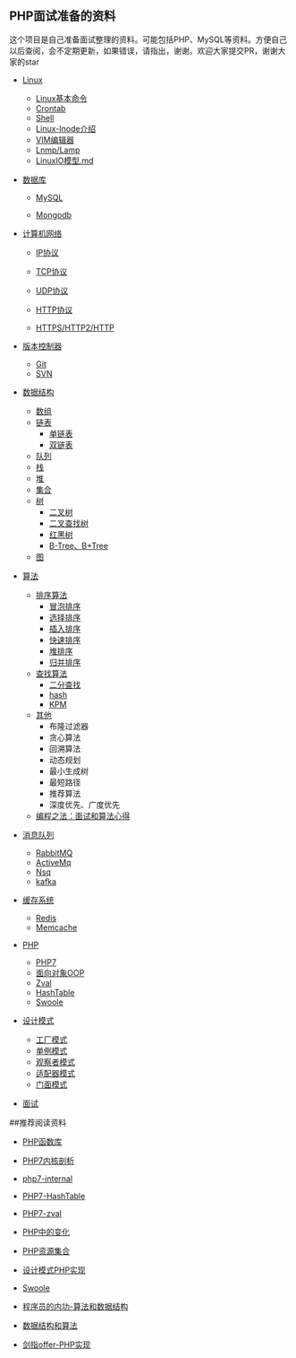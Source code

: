 ## PHP面试准备的资料

这个项目是自己准备面试整理的资料。可能包括PHP、MySQL等资料。方便自己以后查阅，会不定期更新，如果错误，请指出，谢谢。欢迎大家提交PR，谢谢大家的star

- [Linux](https://github.com/xianyunyh/PHP-Interview/tree/master/Linux)

  - [Linux基本命令](https://github.com/xianyunyh/PHP-Interview/blob/master/Linux/Linux%E5%91%BD%E4%BB%A4.md)
  - [Crontab](https://github.com/xianyunyh/PHP-Interview/blob/master/Linux/crontab.md)
  - [Shell](https://github.com/xianyunyh/PHP-Interview/blob/master/Linux/crontab.md)
  - [Linux-Inode介绍](https://github.com/xianyunyh/PHP-Interview/blob/master/Linux/inode.md)
  - [VIM编辑器]()
  - [Lnmp/Lamp](https://github.com/xianyunyh/PHP-Interview/blob/master/Linux/lanmp.md)
  - [LinuxIO模型.md](https://github.com/xianyunyh/PHP-Interview/blob/master/Linux/LinuxIO%E6%A8%A1%E5%9E%8B%E3%80%90%E9%98%BB%E5%A1%9E%E3%80%81%E9%9D%9E%E9%98%BB%E5%A1%9E%E3%80%81%E5%90%8C%E6%AD%A5%E3%80%81%E5%BC%82%E6%AD%A5%E3%80%91.md)

- [数据库]()

  - [MySQL](https://github.com/xianyunyh/PHP-Interview/tree/master/Mysql)

  - [Mongodb](https://github.com/xianyunyh/PHP-Interview/blob/master/MongoDb/MongoDB.md)

- [计算机网络](https://github.com/xianyunyh/PHP-Interview/tree/master/%E8%AE%A1%E7%AE%97%E6%9C%BA%E7%BD%91%E7%BB%9C)

  - [IP协议]()

  - [TCP协议](https://github.com/xianyunyh/PHP-Interview/blob/master/%E8%AE%A1%E7%AE%97%E6%9C%BA%E7%BD%91%E7%BB%9C/TCP%E5%8D%8F%E8%AE%AE.md)
  - [UDP协议](https://github.com/xianyunyh/PHP-Interview/blob/master/%E8%AE%A1%E7%AE%97%E6%9C%BA%E7%BD%91%E7%BB%9C/UDP%E5%8D%8F%E8%AE%AE.md)
  - [HTTP协议](https://github.com/xianyunyh/PHP-Interview/blob/master/%E8%AE%A1%E7%AE%97%E6%9C%BA%E7%BD%91%E7%BB%9C/HTTP%E5%8D%8F%E8%AE%AE.md)
  - [HTTPS/HTTP2/HTTP](https://github.com/xianyunyh/PHP-Interview/blob/master/%E8%AE%A1%E7%AE%97%E6%9C%BA%E7%BD%91%E7%BB%9C/HTTP2.md)

- [版本控制器](https://github.com/xianyunyh/PHP-Interview/tree/master/%E7%89%88%E6%9C%AC%E6%8E%A7%E5%88%B6%E5%99%A8)

  - [Git](https://github.com/xianyunyh/PHP-Interview/blob/master/%E7%89%88%E6%9C%AC%E6%8E%A7%E5%88%B6%E5%99%A8/Git.md)
  - [SVN]()

- [数据结构](https://github.com/xianyunyh/PHP-Interview/tree/master/%E6%95%B0%E6%8D%AE%E7%BB%93%E6%9E%84)

  - [数组]()
  - [链表]()
    - [单链表]()
    - [双链表]()
  - [队列]()
  - [栈]()
  - [堆]()
  - [集合]()
  - [树]()
    - [二叉树 ]()
    - [二叉查找树]()
    - [红黑树]()
    - [B-Tree、B+Tree]()
  - [图]()

- [算法](https://github.com/xianyunyh/PHP-Interview/tree/master/%E7%AE%97%E6%B3%95)

  - [排序算法]()
    - [冒泡排序](https://github.com/PuShaoWei/arithmetic-php/blob/master/package/Sort/BubbleSort.php)
    - [选择排序](https://github.com/PuShaoWei/arithmetic-php/blob/master/package/Sort/SelectSort.php)
    - [插入排序](https://github.com/PuShaoWei/arithmetic-php/blob/master/package/Sort/InsertSort.php)
    - [快速排序](https://github.com/PuShaoWei/arithmetic-php/blob/master/package/Sort/QuickSort.php)
    - [堆排序](https://github.com/PuShaoWei/arithmetic-php/blob/master/package/Sort/HeapSort.php)
    - [归并排序](https://github.com/PuShaoWei/arithmetic-php/blob/master/package/Sort/MergeSort.php)
  - [查找算法]()
    - [二分查找](https://github.com/PuShaoWei/arithmetic-php/blob/master/package/Query/BinaryQuery.php)
    - [hash]()
    - [KPM](https://github.com/PuShaoWei/arithmetic-php/blob/master/package/Query/Kmp.php)
  - [其他]()
    - 布隆过滤器
    - 贪心算法
    - 回溯算法
    - 动态规划
    - 最小生成树
    - 最短路径
    - 推荐算法
    - 深度优先、广度优先
  - [编程之法：面试和算法心得](https://wizardforcel.gitbooks.io/the-art-of-programming-by-july/content/03.02.html)

- [消息队列](https://github.com/xianyunyh/PHP-Interview/tree/master/MQ)

  - [RabbitMQ](https://github.com/xianyunyh/PHP-Interview/blob/master/MQ/rabbitmq.md)
  - [ActiveMq]()
  - [Nsq]()
  - [kafka]()

- [缓存系统]()

  - [Redis](https://github.com/xianyunyh/PHP-Interview/blob/master/Cache/Redis.md)
  - [Memcache]()

- [PHP](https://github.com/xianyunyh/PHP-Interview/tree/master/PHP)

  - [PHP7](https://github.com/xianyunyh/PHP-Interview/blob/master/PHP/php7.md)
  - [面向对象OOP]()
  - [Zval](https://github.com/xianyunyh/PHP-Interview/blob/master/PHP/PHP-Zval%E7%BB%93%E6%9E%84.md)
  - [HashTable](https://github.com/xianyunyh/PHP-Interview/blob/master/PHP/PHP7-HashTable.md)
  - [Swoole]()

- [设计模式](https://github.com/xianyunyh/PHP-Interview/tree/master/%E8%AE%BE%E8%AE%A1%E6%A8%A1%E5%BC%8F)

  - [工厂模式]()
  - [单例模式]()
  - [观察者模式]()
  - [适配器模式]()
  - [门面模式]()

- [面试](https://github.com/xianyunyh/PHP-Interview/tree/master/%E9%9D%A2%E8%AF%95)

  

##推荐阅读资料

- [PHP函数库](http://overapi.com/php)

- [PHP7内核剖析](https://github.com/pangudashu/php7-internal)
- [php7-internal](https://github.com/laruence/php7-internal)
- [PHP7-HashTable](http://nikic.github.io/2014/12/22/PHPs-new-hashtable-implementation.html)
- [PHP7-zval](http://nikic.github.io/2015/05/05/Internal-value-representation-in-PHP-7-part-1.html)
- [PHP中的变化](https://github.com/tpunt/PHP7-Reference)
- [PHP资源集合](https://github.com/ziadoz/awesome-php)
- [设计模式PHP实现](https://github.com/domnikl/DesignPatternsPHP)
- [Swoole](https://www.swoole.com/)
- [程序员的内功-算法和数据结构](http://www.cnblogs.com/jingmoxukong/p/4329079.html)
- [数据结构和算法](http://www.cnblogs.com/skywang12345/p/3603935.html)
- [剑指offer-PHP实现](https://blog.csdn.net/column/details/15795.html)
